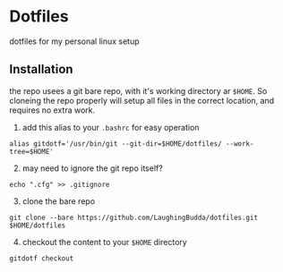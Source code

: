 # Dotfiles
dotfiles for my personal linux setup

## Installation
the repo usees a git bare repo, with it's working directory ar `$HOME`. So cloneing the repo properly will setup all files in the correct location, and requires no extra work.
 1. add this alias to your `.bashrc` for easy operation
```
alias gitdotf='/usr/bin/git --git-dir=$HOME/dotfiles/ --work-tree=$HOME'
```
2. may need to ignore the git repo itself?
```
echo ".cfg" >> .gitignore
```
3. clone the bare repo
```
git clone --bare https://github.com/LaughingBudda/dotfiles.git $HOME/dotfiles
```
4.  checkout the content to your `$HOME` directory
```
gitdotf checkout
```
